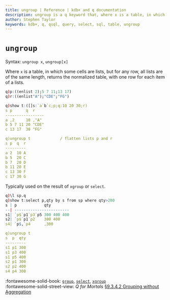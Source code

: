```yaml
---
title: ungroup | Reference | kdb+ and q documentation
description: ungroup is a q keyword that, where x is a table, in which some cells are lists, but for any row, all lists are of the same length, returns the normalized table, with one row for each item of a lists.
author: Stephen Taylor
keywords: kdb+, q, qsql, query, select, sql, table, ungroup
---
```

# `ungroup`




Syntax: `ungroup x`, `ungroup[x]`

Where `x` is a table, in which some cells are lists, but for any row, all lists are of the same length, returns the normalized table, with one row for each item of a lists.

```q
q)p:((enlist 2);5 7 11;13 17)
q)r:((enlist"A");"CDE";"FG")

q)show t:([]s:`a`b`c;p;q:10 20 30;r)
s p      q  r
-----------------
a ,2     10 ,"A"
b 5 7 11 20 "CDE"
c 13 17  30 "FG"

q)ungroup t             / flatten lists p and r
s p  q  r
---------
a 2  10 A
b 5  20 C
b 7  20 D
b 11 20 E
c 13 30 F
c 17 30 G
```

Typically used on the result of `xgroup` or `select`.

```q
q)\l sp.q
q)show t:select p,qty by s from sp where qty>200
s | p            qty
--| ------------------------
s1| `p$`p1`p3`p5 300 400 400
s2| `p$`p1`p2    300 400
s4| `p$,`p4      ,300

q)ungroup t
s  p  qty
---------
s1 p1 300
s1 p3 400
s1 p5 400
s2 p1 300
s2 p2 400
s4 p4 300
```

:fontawesome-solid-book:
[`group`](group.md),
[`select`](select.md),
[`xgroup`](xgroup.md)
<br>
:fontawesome-solid-street-view:
_Q for Mortals_
[§9.3.4.2 Grouping without Aggregation](/q4m3/9_Queries_q-sql/#9342-grouping-without-aggregation)
